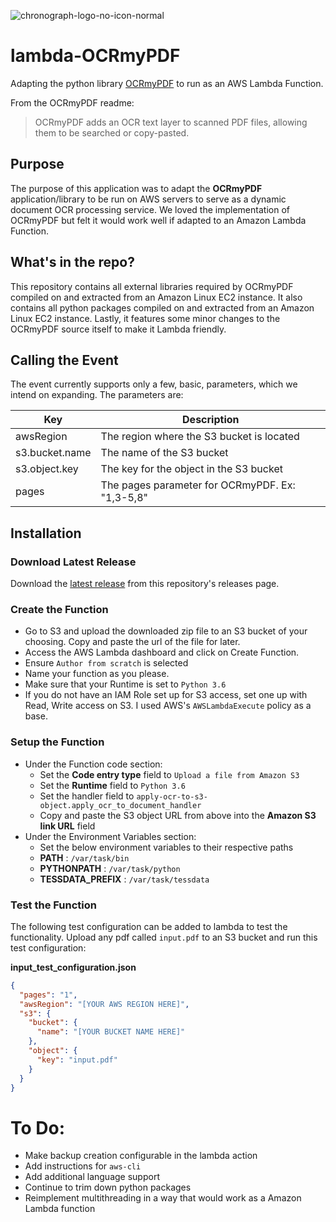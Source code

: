 ![chronograph-logo-no-icon-normal](https://user-images.githubusercontent.com/16158417/62494113-b45aa300-b7a0-11e9-964b-e657d377f444.png)


# lambda-OCRmyPDF

Adapting the python library [OCRmyPDF](https://github.com/jbarlow83/OCRmyPDF/) to run as an AWS Lambda Function.

From the OCRmyPDF readme:

> OCRmyPDF adds an OCR text layer to scanned PDF files, allowing them to be searched or copy-pasted.

## Purpose

The purpose of this application was to adapt the **OCRmyPDF** application/library to be run on AWS servers to serve as a dynamic document OCR processing service.  We loved the implementation of OCRmyPDF but felt it would work well if adapted to an Amazon Lambda Function.

## What's in the repo?

This repository contains all external libraries required by OCRmyPDF compiled on and extracted from an Amazon Linux EC2 instance.  It also contains all python packages compiled on and extracted from an Amazon Linux EC2 instance.  Lastly, it features some minor changes to the OCRmyPDF source itself to make it Lambda friendly.

## Calling the Event

The event currently supports only a few, basic, parameters, which we intend on expanding.  The parameters are:

| Key | Description|
|---------|----------|
| awsRegion | The region where the S3 bucket is located |
| s3.bucket.name | The name of the S3 bucket |
| s3.object.key | The key for the object in the S3 bucket |
| pages | The pages parameter for OCRmyPDF.  Ex: "1,3-5,8" |


## Installation
### Download Latest Release

Download the [latest release](https://github.com/chronograph-pe/lambda-OCRmyPDF/releases) from this repository's releases page.

### Create the Function

- Go to S3 and upload the downloaded zip file to an S3 bucket of your choosing.  Copy and paste the url of the file for later.
- Access the AWS Lambda dashboard and click on Create Function.
- Ensure `Author from scratch` is selected
- Name your function as you please.
- Make sure that your Runtime is set to `Python 3.6`
- If you do not have an IAM Role set up for S3 access, set one up with Read, Write access on S3.  I used AWS's `AWSLambdaExecute` policy as a base.

### Setup the Function

- Under the Function code section:
    - Set the **Code entry type** field to `Upload a file from Amazon S3`
    - Set the **Runtime** field to `Python 3.6`
    - Set the handler field to `apply-ocr-to-s3-object.apply_ocr_to_document_handler`
    - Copy and paste the S3 object URL from above into the **Amazon S3 link URL** field
- Under the Environment Variables section:
    - Set the below environment variables to their respective paths
    - **PATH** : `/var/task/bin`
    - **PYTHONPATH** : `/var/task/python`
    - **TESSDATA_PREFIX** : `/var/task/tessdata`

### Test the Function

The following test configuration can be added to lambda to test the functionality.  Upload any pdf called `input.pdf` to an S3 bucket and run this test configuration:

**input_test_configuration.json**
```json
{
  "pages": "1",
  "awsRegion": "[YOUR AWS REGION HERE]",
  "s3": {
    "bucket": {
      "name": "[YOUR BUCKET NAME HERE]"
    },
    "object": {
      "key": "input.pdf"
    }
  }
}
```

# To Do:
- Make backup creation configurable in the lambda action
- Add instructions for `aws-cli`
- Add additional language support
- Continue to trim down python packages
- Reimplement multithreading in a way that would work as a Amazon Lambda function
